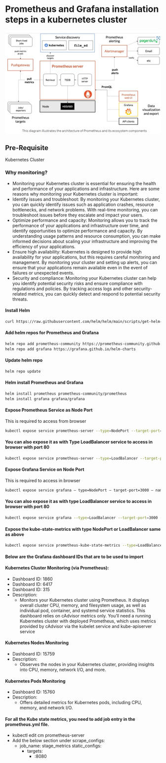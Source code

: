 # Prometheus and Grafana installation steps in a kubernetes cluster

![Prometheus Arcarchitecture](https://github.com/praveenece431/documents/blob/main/images/prometheus-arc.png)

## Pre-Requisite
Kubernetes Cluster

### Why monitoring?
- Monitoring your Kubernetes cluster is essential for ensuring the health and performance of your applications and infrastructure. Here are some reasons why monitoring your Kubernetes cluster is important:
- Identify issues and troubleshoot: By monitoring your Kubernetes cluster, you can quickly identify issues such as application crashes, resource bottlenecks, and network problems. With real-time monitoring, you can troubleshoot issues before they escalate and impact your users.
- Optimize performance and capacity: Monitoring allows you to track the performance of your applications and infrastructure over time, and identify opportunities to optimize performance and capacity. By understanding usage patterns and resource consumption, you can make informed decisions about scaling your infrastructure and improving the efficiency of your applications.
- Ensure high availability: Kubernetes is designed to provide high availability for your applications, but this requires careful monitoring and management. By monitoring your cluster and setting up alerts, you can ensure that your applications remain available even in the event of failures or unexpected events.
- Security and compliance: Monitoring your Kubernetes cluster can help you identify potential security risks and ensure compliance with regulations and policies. By tracking access logs and other security-related metrics, you can quickly detect and respond to potential security threats.

#### Install Helm
```bash
curl https://raw.githubusercontent.com/helm/helm/main/scripts/get-helm-3 | bash
```

#### Add helm repos for Prometheus and Grafana
```bash
helm repo add prometheus-community https://prometheus-community.github.io/helm-charts
helm repo add grafana https://grafana.github.io/helm-charts
```
#### Update helm repo
```bash
helm repo update
```
#### Helm install Prometheus and Grafana
```bash
helm install prometheus prometheus-community/prometheus
helm install grafana grafana/grafana
```
#### Expose Prometheus Service as Node Port
This is required to access from browser
```bash
kubectl expose service prometheus-server --type=NodePort --target-port=9090 --name=prometheus-server-ext
```
#### You can also expose it as with Type LoadBalancer service to access in browser with port 80
```bash
kubectl expose service prometheus-server --type=LoadBalancer --target-port=9090 --name=prometheus-server-lb-ext
```
#### Expose Grafana Service on Node Port
This is required to access in browser
```bash
kubectl expose service grafana — type=NodePort — target-port=3000 — name=grafana-ext
```
#### You can also expose it as with type LoadBalancer service to access in browser with port 80
```bash
kubectl expose service grafana --type=LoadBalancer --target-port=3000 --name=grafana-lb-ext
```

#### Expose the kube-state-metrics with type NodePort or LoadBalancer same as above
```bash
kubectl expose service prometheus-kube-state-metrics --type=LoadBalancer --target-port=8080 --name=kubestate-lb-ext
```

#### Below are the Grafana dashboard IDs that are to be used to import
#### Kubernetes Cluster Monitoring (via Prometheus):
- Dashboard ID: 1860
- Dashboard ID: 6417
- Dashboard ID: 315
- Description: 
  - Monitors your Kubernetes cluster using Prometheus. It displays overall cluster CPU, memory, and filesystem usage, as well as individual pod, container, and systemd service statistics. This dashboard relies on cAdvisor metrics only. You’ll need a running Kubernetes cluster with deployed Prometheus, which uses metrics provided by cAdvisor via the kubelet service and kube-apiserver service

#### Kubernetes Nodes Monitoring
- Dashboard ID: 15759
- Description:
  - Observes the nodes in your Kubernetes cluster, providing insights into CPU, memory, network I/O, and more.

#### Kubernetes Pods Monitoring
- Dashboard ID: 15760
- Description:
  - Offers detailed metrics for Kubernetes pods, including CPU, memory, and network I/O.

#### For all the Kube state metrics, you need to add job entry in the prometheus.yml file.
- kubectl edit cm prometheus-server
- Add the below section under scrape_configs:
  - job_name: stage_metrics
    static_configs: 
    - targets:
      - <service end point>:8080
